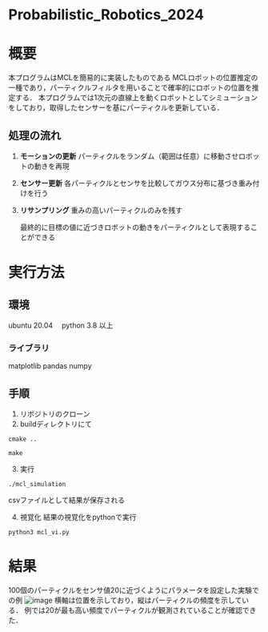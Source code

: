 # Probabilistic_Robotics_2024
# 概要
本プログラムはMCLを簡易的に実装したものである
MCLロボットの位置推定の一種であり，パーティクルフィルタを用いることで確率的にロボットの位置を推定する．
本プログラムでは1次元の直線上を動くロボットとしてシミューションをしており，取得したセンサーを基にパーティクルを更新している．

## 処理の流れ
1. **モーションの更新** パーティクルをランダム（範囲は任意）に移動させロボットの動きを再現
2. **センサー更新** 各パーティクルとセンサを比較してガウス分布に基づき重み付けを行う
3. **リサンプリング** 重みの高いパーティクルのみを残す

   最終的に目標の値に近づきロボットの動きをパーティクルとして表現することができる

# 実行方法
## 環境
ubuntu 20.04　
python 3.8 以上
### ライブラリ
matplotlib
pandas
numpy

## 手順
1. リポジトリのクローン
2. buildディレクトリにて
```
cmake ..
```
```
make
```
3. 実行
```
./mcl_simulation
```
csvファイルとして結果が保存される

4. 視覚化
結果の視覚化をpythonで実行

```
python3 mcl_vi.py
```

# 結果
100個のパーティクルをセンサ値20に近づくようにパラメータを設定した実験での例
![image](https://github.com/user-attachments/assets/3c93a5b2-fe0e-4227-99a9-9bbdf322731c)
横軸は位置を示しており，縦はパーティクルの頻度を示している．
例では20が最も高い頻度でパーティクルが観測されていることが確認できた．
